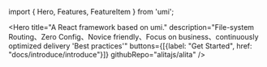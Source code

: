 import { Hero, Features, FeatureItem } from 'umi';

<Hero 
title="A React framework based on umi."
  description="File-system Routing、Zero Config、Novice friendly、Focus on business、continuously optimized delivery 'Best practices'"
  buttons={[{label: "Get Started", href: "docs/introduce/introduce"}]} 
  githubRepo="alitajs/alita"
/>
